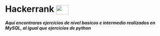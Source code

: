 # Hackerrank   <a><img align="center" src="https://raw.githubusercontent.com/rahuldkjain/github-profile-readme-generator/master/src/images/icons/Social/hackerrank.svg" height="30" width="40" /></a>

***Aqui encontraras ejercicios de nivel basicos e intermedio realizados en MySQL, al igual que ejercicios de python***
